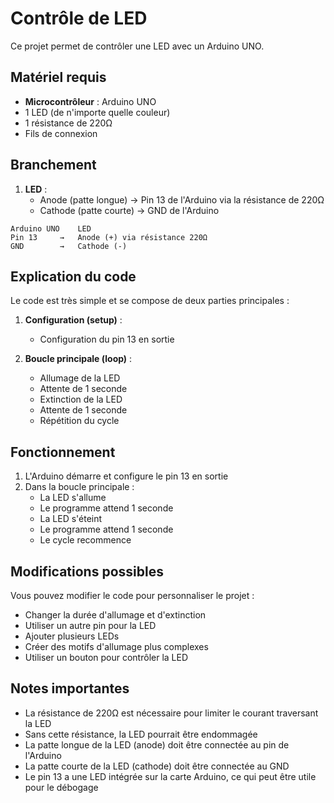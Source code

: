 # Contrôle de LED

Ce projet permet de contrôler une LED avec un Arduino UNO.

## Matériel requis

- **Microcontrôleur** : Arduino UNO
- 1 LED (de n'importe quelle couleur)
- 1 résistance de 220Ω
- Fils de connexion

## Branchement

1. **LED** :
   - Anode (patte longue) → Pin 13 de l'Arduino via la résistance de 220Ω
   - Cathode (patte courte) → GND de l'Arduino

```
Arduino UNO    LED
Pin 13     →   Anode (+) via résistance 220Ω
GND        →   Cathode (-)
```

## Explication du code

Le code est très simple et se compose de deux parties principales :

1. **Configuration (setup)** :
   - Configuration du pin 13 en sortie

2. **Boucle principale (loop)** :
   - Allumage de la LED
   - Attente de 1 seconde
   - Extinction de la LED
   - Attente de 1 seconde
   - Répétition du cycle

## Fonctionnement

1. L'Arduino démarre et configure le pin 13 en sortie
2. Dans la boucle principale :
   - La LED s'allume
   - Le programme attend 1 seconde
   - La LED s'éteint
   - Le programme attend 1 seconde
   - Le cycle recommence

## Modifications possibles

Vous pouvez modifier le code pour personnaliser le projet :

- Changer la durée d'allumage et d'extinction
- Utiliser un autre pin pour la LED
- Ajouter plusieurs LEDs
- Créer des motifs d'allumage plus complexes
- Utiliser un bouton pour contrôler la LED

## Notes importantes

- La résistance de 220Ω est nécessaire pour limiter le courant traversant la LED
- Sans cette résistance, la LED pourrait être endommagée
- La patte longue de la LED (anode) doit être connectée au pin de l'Arduino
- La patte courte de la LED (cathode) doit être connectée au GND
- Le pin 13 a une LED intégrée sur la carte Arduino, ce qui peut être utile pour le débogage 